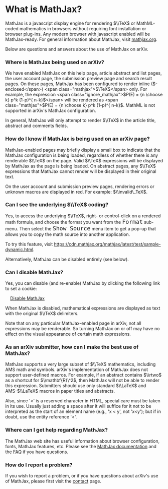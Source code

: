 What is MathJax?
================

MathJax is a javascript display engine for rendering $\\TeX$ or
MathML-coded mathematics in browsers without requiring font installation
or browser plug-ins. Any modern browser with javascript enabled will be
MathJax-ready. For general information about MathJax, visit
[mathjax.org](https://mathjax.org).

Below are questions and answers about the use of MathJax on arXiv.

### Where is MathJax being used on arXiv?

We have enabled MathJax on this help page, article abstract and list
pages, the user account page, the submission preview page and search
result pages. On these pages, MathJax has been configured to render
inline (<span class="ignore_mathjax">$-enclosed</span>) <span
class="mathjax">$\\TeX$</span> only. For example, the expression <span
class="ignore_mathjax">$P(E) = {n \\choose k} p\^k (1-p)\^{ n-k}$</span>
will be rendered as <span class="mathjax">$P(E) = {n \\choose k} p\^k
(1-p)\^{ n-k}$</span>. MathML is not supported in arXiv's MathJax
configuration.

In general, MathJax will only attempt to render $\\TeX$ in the article
title, abstract and comments fields.

### How do I know if MathJax is being used on an arXiv page?

MathJax-enabled pages may briefly display a small box to indicate that
the MathJax configuration is being loaded, regardless of whether there
is any renderable $\\TeX$ on the page. Valid $\\TeX$ expressions will be
displayed by MathJax as the page is being loaded. On abstract pages, any
$\\TeX$ expressions that MathJax cannot render will be displayed in
their original text.

On the user account and submission preview pages, rendering errors or
unknown macros are displayed in red. For example: $\\invalid\_TeX$.

### Can I see the underlying $\\TeX$ coding? 

Yes, to access the underlying <span class="mathjax">$\\TeX$</span>,
right- or control-click on a rendered math formula, and choose the
format you want from the <span
style="font-family:monospace;font-size:130%">Format</span> sub-menu.
Then select the <span style="font-family:monospace;font-size:130%">Show
Source</span> menu item to get a pop-up that allows you to copy the math
source into another application.

To try this feature, visit
<https://cdn.mathjax.org/mathjax/latest/test/sample-dynamic.html>.

Alternatively, MathJax can be disabled entirely (see below).

### Can I disable MathJax?

Yes, you can disable (and re-enable) MathJax by clicking the following
link to set a cookie:

    <a href="javascript:setMathjaxCookie()" id="mathjax_toggle">Disable MathJax</a>

When MathJax is disabled, mathematical expressions are displayed as text
with the original $\\TeX$ delimiters.

Note that on any particular MathJax-enabled page in arXiv, not all
expressions may be renderable. So turning MathJax on or off may have no
effect on the visual appearance of certain math expressions.

### As an arXiv submitter, how can I make the best use of MathJax?

MathJax supports a very large subset of $\\TeX$ mathematics, including
AMS math and symbols. arXiv's implementation of MathJax does not support
user-defined macros. For example, if an abstract contains $\\rtwo$ as a
shortcut for $\\mathbf{R}\^2$, then MathJax will not be able to render
this expression. Submitters should use only standard $\\LaTeX$ and
AMS-$\\LaTeX$ macros in paper titles and abstracts.

Also, since '\<' is a reserved character in HTML, special care must be
taken in its use. Usually just adding a space after it will suffice for
it not to be interpreted as the start of an element name (e.g., 'x \<
y', not 'x\<y'); but if in doubt, use the entity reference '&lt;'.

### Where can I get help regarding MathJax?

The MathJax web site has useful information about browser configuration,
fonts, MathJax features, etc. Please see the [MathJax
documentation](https://docs.mathjax.org/en/latest/mathjax.html) and the
[FAQ](https://docs.mathjax.org/en/latest/misc/faq.html) if you have
questions.

### How do I report a problem?

If you wish to report a problem, or if you have questions about arXiv's
use of MathJax, please first visit the [contact](contact) page.
